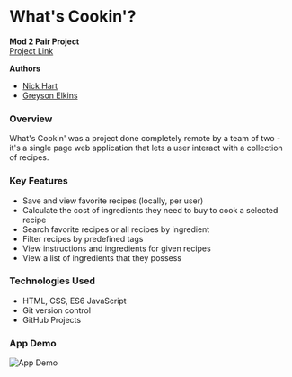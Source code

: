# What's Cookin'?
**Mod 2 Pair Project**  
[Project Link](https://greysonelkins.github.io/whats-cookin/src)

**Authors**
- [Nick Hart](https://github.com/nickhartdev)
- [Greyson Elkins](https://github.com/GreysonElkins)

### Overview
What's Cookin' was a project done completely remote by a team of two - it's a single page web application that lets a user interact with a collection of recipes.

### Key Features
- Save and view favorite recipes (locally, per user)
- Calculate the cost of ingredients they need to buy to cook a selected recipe
- Search favorite recipes or all recipes by ingredient
- Filter recipes by predefined tags
- View instructions and ingredients for given recipes
- View a list of ingredients that they possess

### Technologies Used
- HTML, CSS, ES6 JavaScript
- Git version control
- GitHub Projects

### App Demo
![App Demo](./src/readme/whats-cookin.gif)